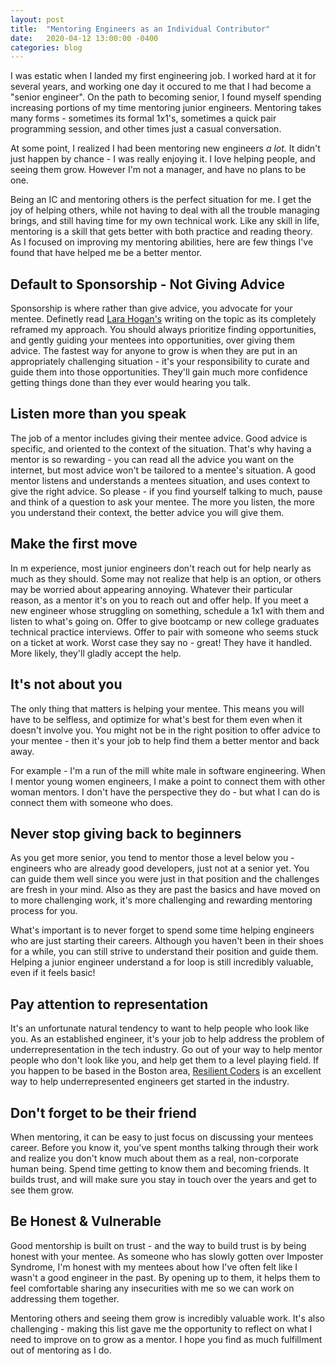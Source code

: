 ```yaml
---
layout: post
title:  "Mentoring Engineers as an Individual Contributor"
date:   2020-04-12 13:00:00 -0400
categories: blog
---
```


I was estatic when I landed my first engineering job.  I worked hard at it for several years, and working one day it occured to me that I had become a "senior engineer".  On the path to becoming senior, I found myself spending increasing portions of my time mentoring junior engineers.  Mentoring takes many forms - sometimes its formal 1x1's, sometimes a quick pair programming session, and other times just a casual conversation.

At some point, I realized I had been mentoring new engineers *a lot.*  It didn't just happen by chance - I was really enjoying it.  I love helping people, and seeing them grow.  However I'm not a manager, and have no plans to be one.

Being an IC and mentoring others is the perfect situation for me.  I get the joy of helping others, while not having to deal with all the trouble managing brings, and still having time for my own technical work.  Like any skill in life, mentoring is a skill that gets better with both practice and reading theory.  As I focused on improving my mentoring abilities, here are few things I've found that have helped me be a better mentor.

## Default to Sponsorship - Not Giving Advice

Sponsorship is where rather than give advice, you advocate for your mentee.  Definetly read [Lara Hogan's]([https://larahogan.me/blog/what-sponsorship-looks-like/](https://larahogan.me/blog/what-sponsorship-looks-like/)) writing on the topic as its completely reframed my approach.  You should always prioritize finding opportunities, and gently guiding your mentees into opportunities, over giving them advice.  The fastest way for anyone to grow is when they are put in an appropriately challenging situation - it's your responsibility to curate and guide them into those opportunities.  They'll gain much more confidence getting things done than they ever would hearing you talk.

## Listen more than you speak

The job of a mentor includes giving their mentee advice.  Good advice is specific, and oriented to the context of the situation.  That's why having a mentor is so rewarding - you can read all the advice you want on the internet, but most advice won't be tailored to a mentee's situation.  A good mentor listens and understands a mentees situation, and uses context to give the right advice.  So please - if you find yourself talking to much, pause and think  of a question to ask your mentee.  The more you listen, the more you understand their context, the better advice you will give them.

## Make the first move

In m experience, most junior engineers don't reach out for help nearly as much as they should.  Some may not realize that help is an option, or others may be worried about appearing annoying.  Whatever their particular reason, as a mentor it's on you to reach out and offer help.  If you meet a new engineer whose struggling on something, schedule a 1x1 with them and listen to what's going on.  Offer to give bootcamp or new college graduates technical practice interviews.  Offer to pair with someone who seems stuck on a ticket at work.  Worst case they say no - great!  They have it handled.  More likely, they'll gladly accept the help.

## It's not about you

The only thing that matters is helping your mentee.  This means you will have to be selfless, and optimize for what's best for them even when it doesn't involve you.  You might not be in the right position to offer advice to your mentee - then it's your job to help find them a better mentor and back away.  

For example - I'm a run of the mill white male in software engineering.  When I mentor young women engineers, I make a point to connect them with other woman mentors.  I don't have the perspective they do - but what I can do is connect them with someone who does.

## Never stop giving back to beginners

As you get more senior, you tend to mentor those a level below you - engineers who are already good developers, just not at a senior yet.  You can guide them well since you were just in that position and the challenges are fresh in your mind.  Also as they are past the basics and have moved on to more challenging work, it's more challenging and rewarding mentoring process for you.

What's important is to never forget to spend some time helping engineers who are just starting their careers.  Although you haven't been in their shoes for a while, you can still strive to understand their position and guide them.  Helping a junior engineer understand a for loop is still incredibly valuable, even if it feels basic!

## Pay attention to representation

It's an unfortunate natural tendency to want to help people who look like you.  As an established engineer, it's your job to help address the problem of underrepresentation in the tech industry.  Go out of your way to help mentor people who don't look like you, and help get them to a level playing field.  If you happen to be based in the Boston area, [Resilient Coders](http://www.resilientcoders.org/) is an excellent way to help underrepresented engineers get started in the industry.

## Don't forget to be their friend

When mentoring, it can be easy to just focus on discussing your mentees career.  Before you know it, you've spent months talking through their work and realize you don't know much about them as a real, non-corporate human being.  Spend time getting to know them and becoming friends.  It builds trust, and will make sure you stay in touch over the years and get to see them grow.

## Be Honest & Vulnerable

Good mentorship is built on trust - and the way to build trust is by being honest with your mentee.
As someone who has slowly gotten over Imposter Syndrome, I'm honest with my mentees about how I've often felt like I wasn't a good engineer in the past.  By opening up to them, it helps them to feel comfortable sharing any insecurities with me so we can work on addressing them together.


Mentoring others and seeing them grow is incredibly valuable work.  It's also challenging - making this list gave me the opportunity to reflect on what I need to improve on to grow as a mentor.  I hope you find as much fulfillment out of mentoring as I do.